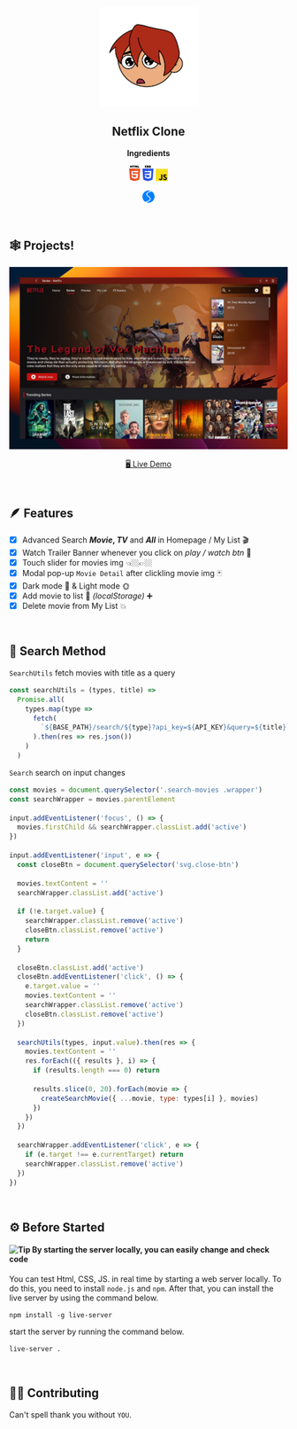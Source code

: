 <p align="center">
  <img width="180px" src="images/logo.png"/>
</p>
<h2 align="center">Netflix Clone</h2>

<p align="center"><b>Ingredients</b></p>
<p align="center">
  <img width="20px" src="images/markdown/html.svg"/>
  <img width="20px" src="images/markdown/css.svg"/>
  <img width="22px" src="images/markdown/javascript.svg"/>
</p>
<p align="center">
  <img width="22px" src="images/markdown/swiper.svg"/>
</p>

<br />

## 🕸️ Projects!

<p align="center">
  <img width="600px" src="images/markdown/preview.jpg"/>
</p>

<p align="center">
  <a href="https://hotaroo-dev.github.io/netflix-clone/">🖥️ Live Demo</a>
</p>

<br/>

## 🪶 Features

- [x] Advanced Search **_Movie_, _TV_** and **_All_** in Homepage / My List 🎬
- [x] Watch Trailer Banner whenever you click on _play / watch btn_ 🍿
- [x] Touch slider for movies img 👈🏼👉🏼
- [x] Modal pop-up `Movie Detail` after clickling movie img 🃏
- [x] Dark mode 🌙 & Light mode 🌞
- [x] Add movie to list 📃 _(localStorage)_ ➕
- [x] Delete movie from My List 💥

<br/>

## 🔎 Search Method

`SearchUtils` fetch movies with title as a query

```js
const searchUtils = (types, title) =>
  Promise.all(
    types.map(type =>
      fetch(
        `${BASE_PATH}/search/${type}?api_key=${API_KEY}&query=${title}`
      ).then(res => res.json())
    )
  )
```

`Search` search on input changes

```js
const movies = document.querySelector('.search-movies .wrapper')
const searchWrapper = movies.parentElement

input.addEventListener('focus', () => {
  movies.firstChild && searchWrapper.classList.add('active')
})

input.addEventListener('input', e => {
  const closeBtn = document.querySelector('svg.close-btn')

  movies.textContent = ''
  searchWrapper.classList.add('active')

  if (!e.target.value) {
    searchWrapper.classList.remove('active')
    closeBtn.classList.remove('active')
    return
  }

  closeBtn.classList.add('active')
  closeBtn.addEventListener('click', () => {
    e.target.value = ''
    movies.textContent = ''
    searchWrapper.classList.remove('active')
    closeBtn.classList.remove('active')
  })

  searchUtils(types, input.value).then(res => {
    movies.textContent = ''
    res.forEach(({ results }, i) => {
      if (results.length === 0) return

      results.slice(0, 20).forEach(movie => {
        createSearchMovie({ ...movie, type: types[i] }, movies)
      })
    })
  })

  searchWrapper.addEventListener('click', e => {
    if (e.target !== e.currentTarget) return
    searchWrapper.classList.remove('active')
  })
})
```

<br/>

## ⚙️ Before Started

#### <img alt="Tip" src="https://img.shields.io/static/v1.svg?label=&message=Tip&style=flat&color=b2f5ea"> By starting the server locally, you can easily change and check code

You can test Html, CSS, JS. in real time by starting a web server locally. To do this, you need to install `node.js` and `npm`. After that, you can install the live server by using the command below.

```
npm install -g live-server
```

start the server by running the command below.

```
live-server .
```

<br/>

## 👏🏼 Contributing

Can't spell thank you without `YOU`.

